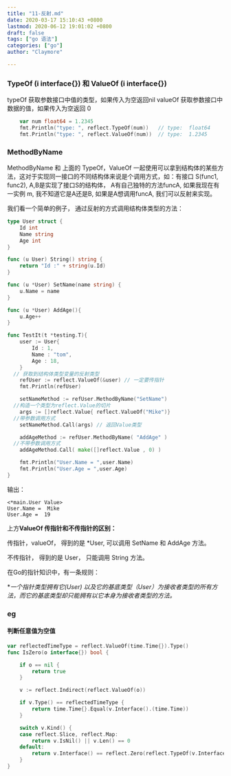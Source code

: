 ```yaml
---
title: "11-反射.md"
date: 2020-03-17 15:10:43 +0800
lastmod: 2020-06-12 19:01:02 +0800
draft: false
tags: ["go 语法"]
categories: ["go"]
author: "Claymore"

---
```



### TypeOf (i interface{}) 和  ValueOf (i interface{})

typeOf 获取参数接口中值的类型，如果传入为空返回nil
valueOf 获取参数接口中数据的值，如果传入为空返回 0

``` go
	var num float64 = 1.2345
	fmt.Println("type: ", reflect.TypeOf(num))   // type:  float64
	fmt.Println("type: ", reflect.ValueOf(num))  // type:  1.2345
```



### MethodByName

MethodByName 和 上面的 TypeOf，ValueOf 一起使用可以拿到结构体的某些方法，这对于实现同一接口的不同结构体来说是个调用方式，如：有接口 S(func1, func2), A,B是实现了接口S的结构体， A有自己独特的方法funcA, 如果我现在有一实例 m, 我不知道它是A还是B, 如果是A想调用funcA, 我们可以反射来实现。

我们看一个简单的例子，  通过反射的方式调用结构体类型的方法：

``` go
type User struct {
	Id int
	Name string
	Age int
}

func (u User) String() string {
	return "Id :" + string(u.Id)
}

func (u *User) SetName(name string) {
	u.Name = name
}

func (u *User) AddAge(){
	u.Age++
}

func TestIt(t *testing.T){
	user := User{
		Id : 1,
		Name : "tom",
		Age : 18,
	}
  // 获取到结构体类型变量的反射类型
	refUser := reflect.ValueOf(&user) // 一定要传指针
	fmt.Println(refUser)

	setNameMethod := refUser.MethodByName("SetName")
  //构造一个类型为reflect.Value的切片
	args := []reflect.Value{ reflect.ValueOf("Mike")}
  //带参数调用方式
	setNameMethod.Call(args) // 返回Value类型

	addAgeMethod := refUser.MethodByName( "AddAge" )
  //不带参数调用方式
	addAgeMethod.Call( make([]reflect.Value , 0) )

	fmt.Println("User.Name = ",user.Name)
	fmt.Println("User.Age = ",user.Age)
}
```

输出：

```
<*main.User Value>
User.Name =  Mike
User.Age =  19
```

上方**ValueOf 传指针和不传指针的区别：**

传指针，valueOf， 得到的是 *User,  可以调用 SetName 和 AddAge 方法。

不传指针， 得到的是 User， 只能调用 String 方法。

在Go的指针知识中，有一条规则：

**一个指针类型拥有它(*User) 以及它的基底类型（User）为接收者类型的所有方法，而它的基底类型却只能拥有以它本身为接收者类型的方法。**



### eg

#### 判断任意值为空值

``` go
var reflectedTimeType = reflect.ValueOf(time.Time{}).Type()
func IsZero(o interface{}) bool {

	if o == nil {
		return true
	}

	v := reflect.Indirect(reflect.ValueOf(o))

	if v.Type() == reflectedTimeType {
		return time.Time{}.Equal(v.Interface().(time.Time))
	}

	switch v.Kind() {
	case reflect.Slice, reflect.Map:
		return v.IsNil() || v.Len() == 0
	default:
		return v.Interface() == reflect.Zero(reflect.TypeOf(v.Interface())).Interface()
	}
}
```

